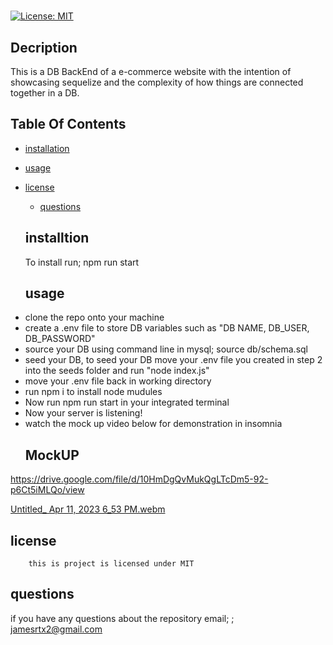 # 
  
  [![License: MIT](https://img.shields.io/badge/License-MIT-yellow.svg)](https://opensource.org/licenses/MIT)

  ## Decription
  This is a DB BackEnd of a e-commerce website with the intention of showcasing sequelize and the complexity of how things are connected together in a DB.

  ## Table Of Contents

  * [installation](#installation)
  
  * [usage](#usage)
  
* [license](#license)

  * [questions](#questions)

  ## installtion

  To install run; npm run start

  

  ## usage
  <li>clone the repo onto your machine </li>
  <li>create a .env file to store DB variables such as "DB NAME, DB_USER, DB_PASSWORD"</li>
  <li>source your DB using command line in mysql; source db/schema.sql </li>
  <li>seed your DB, to seed your DB move your .env file you created in step 2 into the seeds folder and run "node index.js" </li>
  <li>move your .env file back in working directory </li>
  <li>run npm i to install node mudules </li>
  <li> Now run npm run start in your integrated terminal</li>
  <li>Now your server is listening! </li>
  <li>watch the mock up video below for demonstration in insomnia </li>
  
  ## MockUP
  
https://drive.google.com/file/d/10HmDgQvMukQgLTcDm5-92-p6Ct5iMLQo/view


   [Untitled_ Apr 11, 2023 6_53 PM.webm](https://user-images.githubusercontent.com/118143164/232136721-63d5fb59-c600-413f-9c11-ca403bf67da9.webm)





  ## license

        this is project is licensed under MIT


  ## questions

  if you have any questions about the repository email;
 ; jamesrtx2@gmail.com 
